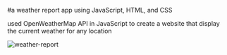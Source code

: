 #a weather report app using JavaScript, HTML, and CSS

used OpenWeatherMap API in JavaScript to create a website that display the current weather for any location

![weather-report](https://user-images.githubusercontent.com/96790212/196595099-20028f00-52e0-43eb-b02c-90963f87f30a.jpg)

